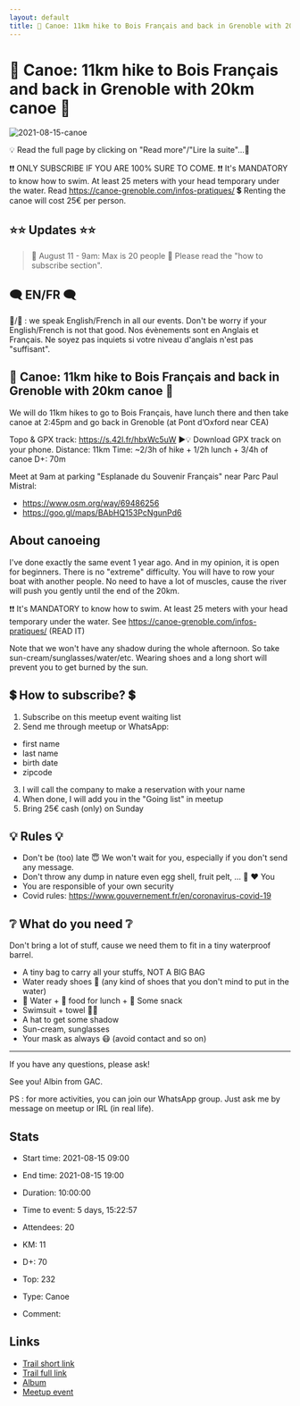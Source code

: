 ```yaml
---
layout: default
title: 🚣 Canoe: 11km hike to Bois Français and back in Grenoble with 20km canoe 🚣
---
```


# 🚣 Canoe: 11km hike to Bois Français and back in Grenoble with 20km canoe 🚣

![2021-08-15-canoe](/Stats/img/orig/2021-08-15-canoe.jpg)

💡 Read the full page by clicking on "Read more"/"Lire la suite"...💜

❗❗ ONLY SUBSCRIBE IF YOU ARE 100% SURE TO COME.
❗❗ It's MANDATORY to know how to swim. At least 25 meters with your head temporary under the water. Read https://canoe-grenoble.com/infos-pratiques/
💲 Renting the canoe will cost 25€ per person.

## ⭐⭐ Updates ⭐⭐
> 📅 August 11 - 9am: Max is 20 people 🤩 Please read the "how to subscribe section".

## 🗨️ EN/FR 🗨️
🦅/🐓 : we speak English/French in all our events. Don't be worry if your English/French is not that good. Nos évènements sont en Anglais et Français. Ne soyez pas inquiets si votre niveau d'anglais n'est pas "suffisant".

## 🚣 Canoe: 11km hike to Bois Français and back in Grenoble with 20km canoe 🚣
We will do 11km hikes to go to Bois Français, have lunch there and then take canoe at 2:45pm and go back in Grenoble (at Pont d’Oxford near CEA)

Topo & GPX track: https://s.42l.fr/hbxWc5uW
▶💡 Download GPX track on your phone.
Distance: 11km
Time: ~2/3h of hike + 1/2h lunch + 3/4h of canoe
D+: 70m

Meet at 9am at parking "Esplanade du Souvenir Français" near Parc Paul Mistral:
- https://www.osm.org/way/69486256
- https://goo.gl/maps/BAbHQ153PcNgunPd6

## About canoeing
I've done exactly the same event 1 year ago. And in my opinion, it is open for beginners. There is no "extreme" difficulty. You will have to row your boat with another people. No need to have a lot of muscles, cause the river will push you gently until the end of the 20km.

❗❗ It's MANDATORY to know how to swim. At least 25 meters with your head temporary under the water. See https://canoe-grenoble.com/infos-pratiques/ (READ IT)

Note that we won't have any shadow during the whole afternoon. So take sun-cream/sunglasses/water/etc. Wearing shoes and a long short will prevent you to get burned by the sun.

## 💲 How to subscribe? 💲
1. Subscribe on this meetup event waiting list
2. Send me through meetup or WhatsApp:
- first name
- last name
- birth date
- zipcode
3. I will call the company to make a reservation with your name
4. When done, I will add you in the "Going list" in meetup
5. Bring 25€ cash (only) on Sunday

## 💡 Rules 💡
- Don't be (too) late 😇 We won't wait for you, especially if you don't send any message.
- Don't throw any dump in nature even egg shell, fruit pelt, ... 🌳 ❤️ You
- You are responsible of your own security
- Covid rules: https://www.gouvernement.fr/en/coronavirus-covid-19

## ❔ What do you need ❔
Don't bring a lot of stuff, cause we need them to fit in a tiny waterproof barrel.

- A tiny bag to carry all your stuffs, NOT A BIG BAG
- Water ready shoes 🥾 (any kind of shoes that you don't mind to put in the water)
- 🧃 Water + 🥕 food for lunch + 🍫 Some snack
- Swimsuit + towel 🏊‍♀️
- A hat to get some shadow
- Sun-cream, sunglasses
- Your mask as always 😷 (avoid contact and so on)

----
If you have any questions, please ask!

See you! Albin from GAC.

PS : for more activities, you can join our WhatsApp group. Just ask me by message on meetup or IRL (in real life).

## Stats

- Start time: 2021-08-15 09:00
- End time: 2021-08-15 19:00
- Duration: 10:00:00
- Time to event: 5 days, 15:22:57
- Attendees: 20

- KM: 11
- D+: 70
- Top: 232
- Type: Canoe
- Comment: 

## Links

- [Trail short link](https://s.42l.fr/hbxWc5uW)
- [Trail full link]()
- [Album](https://binnette.github.io/GacImg2021/2021-08-15-🚣-Canoe-11km-hike-to-Bois-Francais-and-back-in-Grenoble-with-20km-canoe-🚣.html)
- [Meetup event](https://www.meetup.com/grenoble-adventure-club-english-french/events/280011169/)

